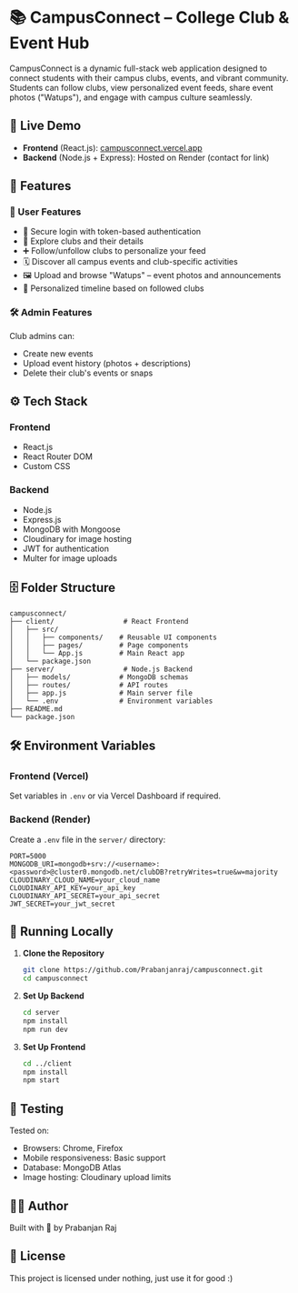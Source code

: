 # 📚 CampusConnect – College Club & Event Hub

CampusConnect is a dynamic full-stack web application designed to connect students with their campus clubs, events, and vibrant community. Students can follow clubs, view personalized event feeds, share event photos ("Watups"), and engage with campus culture seamlessly.

## 🔗 Live Demo
- **Frontend** (React.js): [campusconnect.vercel.app](https://campusconnect.vercel.app)
- **Backend** (Node.js + Express): Hosted on Render (contact for link)

## 🧩 Features

### 🎯 User Features
- 🔐 Secure login with token-based authentication
- 🏫 Explore clubs and their details
- ➕ Follow/unfollow clubs to personalize your feed
- 🗓️ Discover all campus events and club-specific activities
- 🖼️ Upload and browse "Watups" – event photos and announcements
- 📜 Personalized timeline based on followed clubs

### 🛠️ Admin Features
Club admins can:
- Create new events
- Upload event history (photos + descriptions)
- Delete their club's events or snaps

## ⚙️ Tech Stack

### Frontend
- React.js
- React Router DOM
- Custom CSS

### Backend
- Node.js
- Express.js
- MongoDB with Mongoose
- Cloudinary for image hosting
- JWT for authentication
- Multer for image uploads

## 🗄️ Folder Structure
```
campusconnect/
├── client/                 # React Frontend
│   ├── src/
│   │   ├── components/    # Reusable UI components
│   │   ├── pages/         # Page components
│   │   └── App.js         # Main React app
│   └── package.json
├── server/                 # Node.js Backend
│   ├── models/            # MongoDB schemas
│   ├── routes/            # API routes
│   ├── app.js             # Main server file
│   └── .env               # Environment variables
├── README.md
└── package.json
```

## 🛠️ Environment Variables

### Frontend (Vercel)
Set variables in `.env` or via Vercel Dashboard if required.

### Backend (Render)
Create a `.env` file in the `server/` directory:
```
PORT=5000
MONGODB_URI=mongodb+srv://<username>:<password>@cluster0.mongodb.net/clubDB?retryWrites=true&w=majority
CLOUDINARY_CLOUD_NAME=your_cloud_name
CLOUDINARY_API_KEY=your_api_key
CLOUDINARY_API_SECRET=your_api_secret
JWT_SECRET=your_jwt_secret
```

## 🚀 Running Locally

1. **Clone the Repository**
   ```bash
   git clone https://github.com/Prabanjanraj/campusconnect.git
   cd campusconnect
   ```

2. **Set Up Backend**
   ```bash
   cd server
   npm install
   npm run dev
   ```

3. **Set Up Frontend**
   ```bash
   cd ../client
   npm install
   npm start
   ```

## 🧪 Testing
Tested on:
- Browsers: Chrome, Firefox
- Mobile responsiveness: Basic support
- Database: MongoDB Atlas
- Image hosting: Cloudinary upload limits

## 🧑‍💻 Author
Built with 💙 by Prabanjan Raj

## 📌 License
This project is licensed under nothing, just use it for good :)
